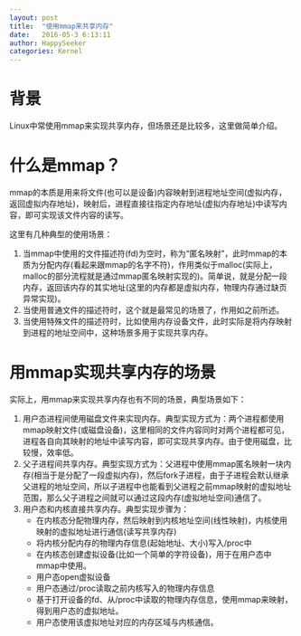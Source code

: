 ```yaml
---
layout: post
title:  "使用mmap来共享内存"
date:   2016-05-3 6:13:11
author: HappySeeker
categories: Kernel
---
```


# 背景

Linux中常使用mmap来实现共享内存，但场景还是比较多，这里做简单介绍。

# 什么是mmap？

mmap的本质是用来将文件(也可以是设备)内容映射到进程地址空间(虚拟内存，返回虚拟内存地址)，映射后，进程直接往指定内存地址(虚拟内存地址)中读写内容，即可实现该文件内容的读写。

这里有几种典型的使用场景：

1. 当mmap中使用的文件描述符(fd)为空时，称为“匿名映射”，此时mmap的本质为分配内存(看起来跟mmap的名字不符)，作用类似于malloc(实际上，malloc的部分流程就是通过mmap匿名映射实现的)。简单说，就是分配一段内存，返回该内存的其实地址(这里的内存都是虚拟内存，物理内存通过缺页异常实现)。
2. 当使用普通文件的描述符时，这个就是最常见的场景了，作用如之前所述。
3. 当使用特殊文件的描述符时，比如使用内存设备文件，此时实际是将内存映射到进程的地址空间中，这种场景多用于实现共享内存。

# 用mmap实现共享内存的场景

实际上，用mmap来实现共享内存也有不同的场景，典型场景如下：

1. 用户态进程间使用磁盘文件来实现内存。典型实现方式为：两个进程都使用mmap映射文件(或磁盘设备)，这里相同的文件内容同时对两个进程都可见，进程各自向其映射的地址中读写内容，即可实现共享内存。由于使用磁盘，比较慢，效率低。
2. 父子进程间共享内存。典型实现方式为：父进程中使用mmap匿名映射一块内存(相当于是分配了一段虚拟内存)，然后fork子进程，由于子进程会默认继承父进程的地址空间，所以子进程中也能看到父进程之前mmap映射的虚拟地址范围，那么父子进程之间就可以通过这段内存(虚拟地址空间)通信了。
3. 用户态和内核直接共享内存。典型实现步骤为：
	- 在内核态分配物理内存，然后映射到内核地址空间(线性映射)，内核使用映射的虚拟地址进行通信(读写共享内存)
	- 将内核分配内存的物理内存信息(起始地址、大小)写入/proc中
	- 在内核态创建虚拟设备(比如一个简单的字符设备)，用于在用户态中mmap中使用。
	- 用户态open虚拟设备
	- 用户态通过/proc读取之前内核写入的物理内存信息
	- 基于打开设备的fd、从/proc中读取的物理内存信息，使用mmap来映射，得到用户态的虚拟地址。
	- 用户态使用该虚拟地址对应的内存区域与内核通信。
